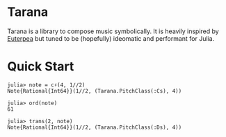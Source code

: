 # Tarana
Tarana is a library to compose music symbolically. It is heavily inspired by 
[Euterpea](https://github.com/Euterpea/) but tuned to be (hopefully) ideomatic 
and performant for Julia.

# Quick Start
```
julia> note = c♯(4, 1//2)
Note{Rational{Int64}}(1//2, (Tarana.PitchClass(:Cs), 4))

julia> ord(note)
61

julia> trans(2, note)
Note{Rational{Int64}}(1//2, (Tarana.PitchClass(:Ds), 4))
```